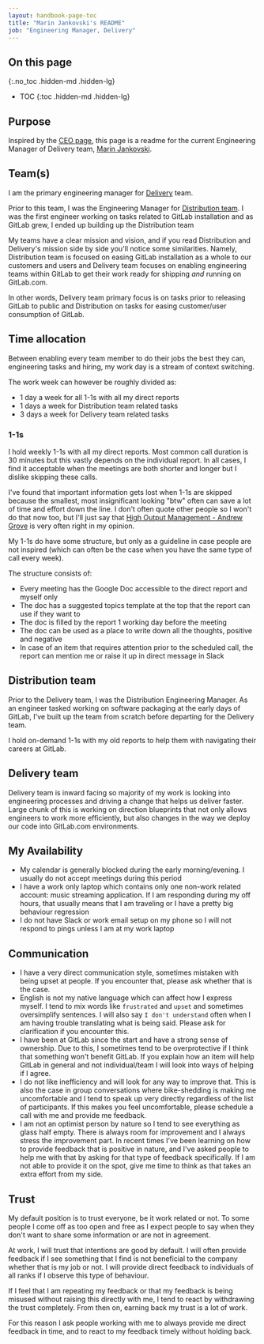 ```yaml
---
layout: handbook-page-toc
title: "Marin Jankovski's README"
job: "Engineering Manager, Delivery"
---
```


## On this page
{:.no_toc .hidden-md .hidden-lg}

- TOC
{:toc .hidden-md .hidden-lg}

## Purpose

Inspired by the [CEO page](/handbook/ceo/),
this page is a readme for the current Engineering Manager of Delivery team,
[Marin Jankovski](/company/team/#maxlazio).

## Team(s)

I am the primary engineering manager for [Delivery](/handbook/engineering/infrastructure/team/delivery/) team.

Prior to this team, I was the Engineering Manager for [Distribution team](/handbook/engineering/development/enablement/distribution/).
I was the first engineer working on tasks related to GitLab installation and as GitLab grew, I ended up building up the Distribution team

My teams have a clear mission and vision, and if you read Distribution and Delivery's mission side by side you'll notice some
similarities.
Namely, Distribution team is focused on easing GitLab installation as a whole to our customers and users
and Delivery team focuses on enabling engineering teams within GitLab to get their work
ready for shipping *and* running on GitLab.com.

In other words, Delivery team primary focus is on tasks prior to releasing GitLab to public
and Distribution on tasks for easing customer/user consumption of GitLab.

## Time allocation

Between enabling every team member to do their jobs the best they can, engineering tasks
and hiring, my work day is a stream of context switching.

The work week can however be roughly divided as:

  * 1 day a week for all 1-1s with all my direct reports
  * 1 days a week for Distribution team related tasks
  * 3 days a week for Delivery team related tasks

### 1-1s

I hold weekly 1-1s with all my direct reports. Most common call duration is 30 minutes
but this vastly depends on the individual report. In all cases, I find it acceptable
when the meetings are both shorter and longer but I dislike skipping these calls.

I've found that important information gets lost when 1-1s are skipped because
the smallest, most insignificant looking "btw" often can save a lot of time and
effort down the line.
I don't often quote other people so I won't do that now too, but I'll just say that
[High Output Management - Andrew Grove] is very often right in my opinion.

My 1-1s do have some structure, but only as a guideline in case people are not
inspired (which can often be the case when you have the same type of call every week).

The structure consists of:

* Every meeting has the Google Doc accessible to the direct report and myself only
* The doc has a suggested topics template at the top that the report can use if they want to
* The doc is filled by the report 1 working day before the meeting
* The doc can be used as a place to write down all the thoughts, positive and negative
* In case of an item that requires attention prior to the scheduled call, the report can mention
me or raise it up in direct message in Slack

## Distribution team

Prior to the Delivery team, I was the Distribution Engineering Manager.
As an engineer tasked working on software packaging at the early days of GitLab,
I've built up the team from scratch before departing for the Delivery team.

I hold on-demand 1-1s with my old reports to help them with navigating their
careers at GitLab.

## Delivery team

Delivery team is inward facing so majority of my work is looking into
engineering processes and driving a change that helps us deliver faster.
Large chunk of this is working on direction blueprints that not only allows
engineers to work more efficiently, but also changes in the way we deploy our
code into GitLab.com environments.

## My Availability

* My calendar is generally blocked during the early morning/evening. I usually do not
accept meetings during this period
* I have a work only laptop which contains only one non-work related account: music streaming application.
If I am responding during my off hours, that usually means that I am traveling or I have a pretty
big behaviour regression
* I do not have Slack or work email setup on my phone so I will not respond to
pings unless I am at my work laptop

## Communication

* I have a very direct communication style, sometimes mistaken with being upset at people.
If you encounter that, please ask whether that is the case.
* English is not my native language which can affect how I express myself.
I tend to mix words like `frustrated` and `upset` and sometimes oversimplify sentences.
I will also say `I don't understand` often when I am having trouble translating what is being said. Please ask for clarification if you encounter this.
* I have been at GitLab since the start and have a strong sense of ownership.
Due to this, I sometimes tend to be overprotective if I think that something won't benefit
GitLab. If you explain how an item will help GitLab in general and not individual/team
I will look into ways of helping if I agree.
* I do not like inefficiency and will look for any way to improve that. This is also
the case in group conversations where bike-shedding is making me uncomfortable and
I tend to speak up very directly regardless of the list of participants. If this
makes you feel uncomfortable, please schedule a call with me and provide me feedback.
* I am not an optimist person by nature so I tend to see everything as glass half empty.
There is always room for improvement and I always stress the improvement part. In recent
times I've been learning on how to provide feedback that is positive in nature, and I've
asked people to help me with that by asking for that type of feedback specifically.
If I am not able to provide it on the spot, give me time to think as that takes an extra
effort from my side.

## Trust

My default position is to trust everyone, be it work related or not.
To some people I come off as too open and free as I expect people to say when they
don't want to share some information or are not in agreement.

At work, I will trust that intentions are good by default. I will often provide
feedback if I see something that I find is not beneficial to the company whether
that is my job or not.
I will provide direct feedback to individuals of all ranks if I observe this type
of behaviour.

If I feel that I am repeating my feedback or that my feedback is being
misused without raising this directly with me, I tend to react by withdrawing the
trust completely. From then on, earning back my trust is a lot of work.

For this reason I ask people working with me to always provide me direct feedback
in time, and to react to my feedback timely without holding back.

[High Output Management - Andrew Grove]: https://www.amazon.com/High-Output-Management-Andrew-Grove/dp/0679762884
